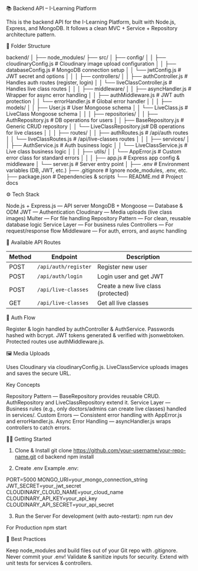📚 Backend API – I-Learning Platform

This is the backend API for the I-Learning Platform, built with Node.js, Express, and MongoDB.
It follows a clean MVC + Service + Repository architecture pattern.

📁 Folder Structure

backend/
│
├── node_modules/
├── src/
│   ├── config/
│   │   ├── cloudinaryConfig.js   # Cloudinary image upload configuration
│   │   ├── databaseConfig.js     # MongoDB connection setup
│   │   └── jwtConfig.js          # JWT secret and options
│   │
│   ├── controllers/
│   │   ├── authController.js     # Handles auth routes (register, login)
│   │   └── liveClassController.js # Handles live class routes
│   │
│   ├── middleware/
│   │   ├── asyncHandler.js       # Wrapper for async error handling
│   │   ├── authMiddleware.js     # JWT auth protection
│   │   └── errorHandler.js       # Global error handler
│   │
│   ├── models/
│   │   ├── User.js               # User Mongoose schema
│   │   └── LiveClass.js          # LiveClass Mongoose schema
│   │
│   ├── repositories/
│   │   ├── AuthRepository.js     # DB operations for users
│   │   ├── BaseRepository.js     # Generic CRUD repository
│   │   └── LiveClassRepository.js# DB operations for live classes
│   │
│   ├── routes/
│   │   ├── authRoutes.js         # /api/auth routes
│   │   └── liveClassRoutes.js    # /api/live-classes routes
│   │
│   ├── services/
│   │   ├── AuthService.js        # Auth business logic
│   │   └── LiveClassService.js   # Live class business logic
│   │
│   ├── utils/
│   │   └── AppError.js           # Custom error class for standard errors
│   │
│   ├── app.js                    # Express app config & middleware
│   └── server.js                 # Server entry point
│
├── .env                           # Environment variables (DB, JWT, etc.)
├── .gitignore                     # Ignore node_modules, .env, etc.
├── package.json                   # Dependencies & scripts
└── README.md                      # Project docs


⚙️ Tech Stack

Node.js + Express.js — API server
MongoDB + Mongoose — Database & ODM
JWT — Authentication
Cloudinary — Media uploads (live class images)
Multer — For file handling
Repository Pattern — For clean, reusable database logic
Service Layer — For business rules
Controllers — For request/response flow
Middleware — For auth, errors, and async handling

🚦 Available API Routes

| Method | Endpoint             | Description                         |
| ------ | -------------------- | ----------------------------------- |
| POST   | `/api/auth/register` | Register new user                   |
| POST   | `/api/auth/login`    | Login user and get JWT              |
| POST   | `/api/live-classes`  | Create a new live class (protected) |
| GET    | `/api/live-classes`  | Get all live classes                |

🔑 Auth Flow

Register & login handled by authController & AuthService.
Passwords hashed with bcrypt.
JWT tokens generated & verified with jsonwebtoken.
Protected routes use authMiddleware.js.

🖼️ Media Uploads

Uses Cloudinary via cloudinaryConfig.js.
LiveClassService uploads images and saves the secure URL.


Key Concepts

Repository Pattern — BaseRepository provides reusable CRUD. AuthRepository and LiveClassRepository extend it.
Service Layer — Business rules (e.g., only doctors/admins can create live classes) handled in services/.
Custom Errors — Consistent error handling with AppError.js and errorHandler.js.
Async Error Handling — asyncHandler.js wraps controllers to catch errors.


🏃‍♂️ Getting Started

1. Clone & Install
git clone https://github.com/your-username/your-repo-name.git
cd backend
npm install

2. Create .env
Example .env:

PORT=5000
MONGO_URI=your_mongo_connection_string
JWT_SECRET=your_jwt_secret
CLOUDINARY_CLOUD_NAME=your_cloud_name
CLOUDINARY_API_KEY=your_api_key
CLOUDINARY_API_SECRET=your_api_secret

3.  Run the Server
For development (with auto-restart):
npm run dev

For Production
npm start


🚧 Best Practices

Keep node_modules and build files out of your Git repo with .gitignore.
Never commit your .env!
Validate & sanitize inputs for security.
Extend with unit tests for services & controllers.